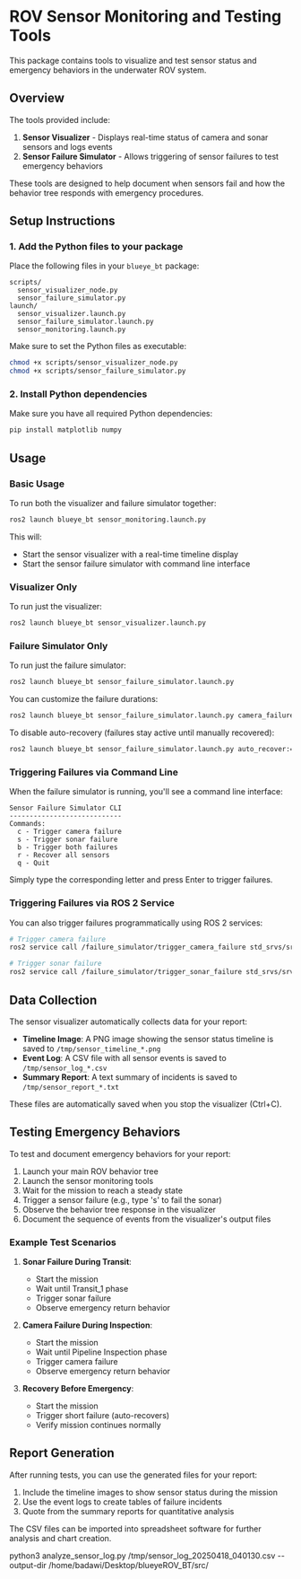 # ROV Sensor Monitoring and Testing Tools

This package contains tools to visualize and test sensor status and emergency behaviors in the underwater ROV system.

## Overview

The tools provided include:

1. **Sensor Visualizer** - Displays real-time status of camera and sonar sensors and logs events
2. **Sensor Failure Simulator** - Allows triggering of sensor failures to test emergency behaviors

These tools are designed to help document when sensors fail and how the behavior tree responds with emergency procedures.

## Setup Instructions

### 1. Add the Python files to your package

Place the following files in your `blueye_bt` package:

```
scripts/
  sensor_visualizer_node.py
  sensor_failure_simulator.py
launch/
  sensor_visualizer.launch.py
  sensor_failure_simulator.launch.py
  sensor_monitoring.launch.py
```

Make sure to set the Python files as executable:

```bash
chmod +x scripts/sensor_visualizer_node.py
chmod +x scripts/sensor_failure_simulator.py
```

### 2. Install Python dependencies

Make sure you have all required Python dependencies:

```bash
pip install matplotlib numpy
```

## Usage

### Basic Usage

To run both the visualizer and failure simulator together:

```bash
ros2 launch blueye_bt sensor_monitoring.launch.py
```

This will:
- Start the sensor visualizer with a real-time timeline display
- Start the sensor failure simulator with command line interface

### Visualizer Only

To run just the visualizer:

```bash
ros2 launch blueye_bt sensor_visualizer.launch.py
```

### Failure Simulator Only

To run just the failure simulator:

```bash
ros2 launch blueye_bt sensor_failure_simulator.launch.py
```

You can customize the failure durations:

```bash
ros2 launch blueye_bt sensor_failure_simulator.launch.py camera_failure_duration:=60.0 sonar_failure_duration:=45.0
```

To disable auto-recovery (failures stay active until manually recovered):

```bash
ros2 launch blueye_bt sensor_failure_simulator.launch.py auto_recover:=false
```

### Triggering Failures via Command Line

When the failure simulator is running, you'll see a command line interface:

```
Sensor Failure Simulator CLI
----------------------------
Commands:
  c - Trigger camera failure
  s - Trigger sonar failure
  b - Trigger both failures
  r - Recover all sensors
  q - Quit
```

Simply type the corresponding letter and press Enter to trigger failures.

### Triggering Failures via ROS 2 Service

You can also trigger failures programmatically using ROS 2 services:

```bash
# Trigger camera failure
ros2 service call /failure_simulator/trigger_camera_failure std_srvs/srv/SetBool "{data: true}"

# Trigger sonar failure
ros2 service call /failure_simulator/trigger_sonar_failure std_srvs/srv/SetBool "{data: true}"
```

## Data Collection

The sensor visualizer automatically collects data for your report:

- **Timeline Image**: A PNG image showing the sensor status timeline is saved to `/tmp/sensor_timeline_*.png`
- **Event Log**: A CSV file with all sensor events is saved to `/tmp/sensor_log_*.csv`
- **Summary Report**: A text summary of incidents is saved to `/tmp/sensor_report_*.txt`

These files are automatically saved when you stop the visualizer (Ctrl+C).

## Testing Emergency Behaviors

To test and document emergency behaviors for your report:

1. Launch your main ROV behavior tree
2. Launch the sensor monitoring tools
3. Wait for the mission to reach a steady state
4. Trigger a sensor failure (e.g., type 's' to fail the sonar)
5. Observe the behavior tree response in the visualizer
6. Document the sequence of events from the visualizer's output files

### Example Test Scenarios

1. **Sonar Failure During Transit**:
   - Start the mission
   - Wait until Transit_1 phase
   - Trigger sonar failure
   - Observe emergency return behavior

2. **Camera Failure During Inspection**:
   - Start the mission
   - Wait until Pipeline Inspection phase
   - Trigger camera failure 
   - Observe emergency return behavior

3. **Recovery Before Emergency**:
   - Start the mission
   - Trigger short failure (auto-recovers)
   - Verify mission continues normally

## Report Generation

After running tests, you can use the generated files for your report:

1. Include the timeline images to show sensor status during the mission
2. Use the event logs to create tables of failure incidents
3. Quote from the summary reports for quantitative analysis

The CSV files can be imported into spreadsheet software for further analysis and chart creation.



python3 analyze_sensor_log.py /tmp/sensor_log_20250418_040130.csv --output-dir /home/badawi/Desktop/blueyeROV_BT/src/